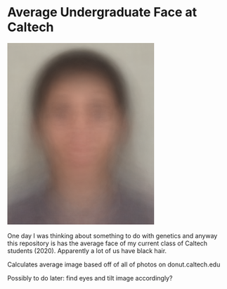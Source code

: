 # Average Undergraduate Face at Caltech

![The magical face](Average.png?raw=true "The magical face")


One day I was thinking about something to do with genetics and anyway this repository is has the average face of my current class of Caltech students (2020).  Apparently a lot of us have black hair.

Calculates average image based off of all of photos on donut.caltech.edu

Possibly to do later: find eyes and tilt image accordingly?
